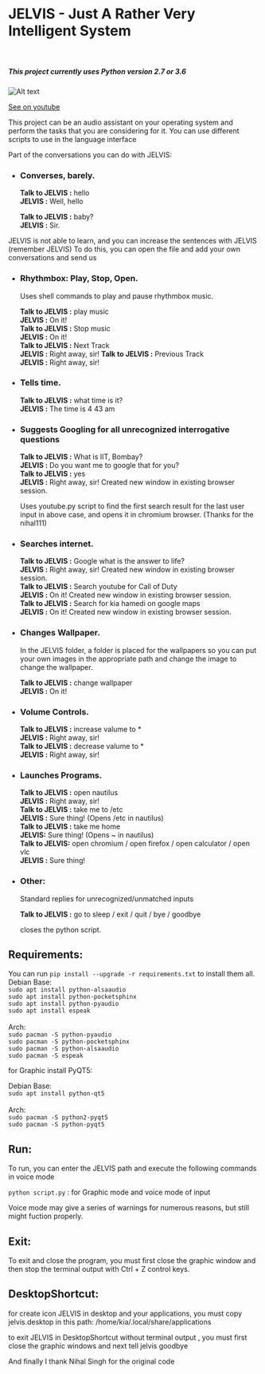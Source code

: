 # JELVIS - Just A Rather Very Intelligent System
<br>

##### This project currently uses Python version 2.7 or 3.6

![Alt text](https://raw.githubusercontent.com/kiahamedi/JELVIS/master/wallpapers/jelviis.png "Optional title")

[See on youtube](https://www.youtube.com/watch?v=33k3GG6Gszo)

This project can be an audio assistant on your operating system and perform the tasks that you are considering for it.
You can use different scripts to use in the language interface

Part of the conversations you can do with JELVIS:
- ### Converses, barely.

    **Talk to JELVIS :** hello<br>
    **JELVIS :** Well, hello

    **Talk to JELVIS :** baby?<br>
    **JELVIS :** Sir.


JELVIS is not able to learn, and you can increase the sentences with JELVIS (remember JELVIS)
To do this, you can open the file and add your own conversations and send us

- ### Rhythmbox: Play, Stop, Open.

    Uses shell commands to play and pause rhythmbox music.

    **Talk to JELVIS :** play music<br>
    **JELVIS :** On it!<br>
    **Talk to JELVIS :** Stop music<br>
    **JELVIS :** On it!<br>
    **Talk to JELVIS :** Next Track<br>
    **JELVIS :** Right away, sir!
    **Talk to JELVIS :** Previous Track<br>
    **JELVIS :** Right away, sir!

- ### Tells time.
    
    **Talk to JELVIS :** what time is it?<br>
    **JELVIS :** The time is 4 43 am


- ### Suggests Googling for all unrecognized interrogative questions

    **Talk to JELVIS :** What is IIT, Bombay?<br>
    **JELVIS :** Do you want me to google that for you?<br>
    **Talk to JELVIS :** yes<br>
    **JELVIS :** Right away, sir!  Created new window in existing browser session.


    Uses youtube.py script to find the first search result for the last user input in above case, and opens it in chromium browser. (Thanks for the nihal111)

- ### Searches internet.

    **Talk to JELVIS :** Google what is the answer to life?<br>
    **JELVIS :** Right away, sir!  Created new window in existing browser session.<br>
    **Talk to JELVIS :** Search youtube for Call of Duty<br>
    **JELVIS :** On it!  Created new window in existing browser session.<br>
    **Talk to JELVIS :** Search for kia hamedi on google maps<br>
    **JELVIS :** On it!  Created new window in existing browser session.

- ### Changes Wallpaper.

    In the JELVIS folder, a folder is placed for the wallpapers so you can put your own images in the appropriate path and change the image to change the wallpaper.

    **Talk to JELVIS :** change wallpaper<br>
    **JELVIS :** On it!
- ### Volume Controls.
    **Talk to JELVIS :** increase valume to *<br>
    **JELVIS :** Right away, sir!<br>
    **Talk to JELVIS :** decrease valume to *<br>
    **JELVIS :** Right away, sir!<br>
- ### Launches Programs.
    
    **Talk to JELVIS :** open nautilus<br>
    **JELVIS :** Right away, sir!<br>
    **Talk to JELVIS :** take me to /etc<br>
    **JELVIS :** Sure thing! (Opens /etc in nautilus)<br>
    **Talk to JELVIS :** take me home<br>
    **JELVIS:** Sure thing! (Opens ~ in nautilus)<br>
    **Talk to JELVIS:** open chromium / open firefox / open calculator / open vlc<br>
    **JELVIS :** Sure thing!


- ### Other:
    
    Standard replies for unrecognized/unmatched inputs

    **Talk to JELVIS :** go to sleep / exit / quit / bye / goodbye

    closes the python script.

## Requirements:

You can run `pip install --upgrade -r requirements.txt` to install them all.</br>
Debian Base:</br>
`sudo apt install python-alsaaudio` </br>
`sudo apt install python-pocketsphinx` </br>
`sudo apt install python-pyaudio` </br>
`sudo apt install espeak` </br>
</br>
Arch:</br>
`sudo pacman -S python-pyaudio` </br>
`sudo pacman -S python-pocketsphinx` </br>
`sudo pacman -S python-alsaaudio` </br>
`sudo pacman -S espeak` </br>


for Graphic install PyQT5:

Debian Base:</br>
`sudo apt install python-qt5`</br>
</br>
Arch:</br>
`sudo pacman -S python2-pyqt5`</br>
`sudo pacman -S python-pyqt5`</br>

## Run:

To run, you can enter the JELVIS path and execute the following commands in voice mode


`python script.py` : for Graphic mode and voice mode of input

Voice mode may give a series of warnings for numerous reasons, but still might fuction properly.

## Exit:

To exit and close the program, you must first close the graphic window and then stop the terminal output with Ctrl + Z control keys.

## DesktopShortcut:

for create icon JELVIS in desktop and your applications, you must copy jelvis.desktop in this path: /home/kia/.local/share/applications

to exit JELVIS in DesktopShortcut without terminal output , you must first close the graphic windows and next tell jelvis goodbye

And finally I thank Nihal Singh for the original code

